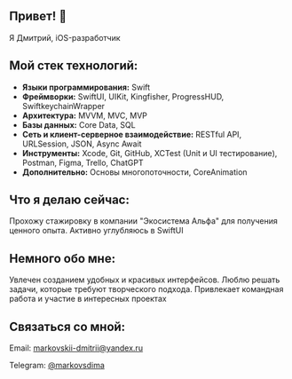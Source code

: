 ## Привет! 👋
Я Дмитрий, iOS-разработчик

## Мой стек технологий:
- <b>Языки программирования:</b> Swift
- <b>Фреймворки:</b> SwiftUI, UIKit, Kingfisher, ProgressHUD, SwiftkeychainWrapper
- <b>Архитектура:</b> MVVM, MVC, MVP
- <b>Базы данных:</b> Core Data, SQL
- <b>Сеть и клиент-серверное взаимодействие:</b> RESTful API, URLSession, JSON, Async Await
- <b>Инструменты:</b> Xcode, Git, GitHub, XCTest (Unit и UI тестирование), Postman, Figma, Trello, ChatGPT
- <b>Дополнительно:</b> Основы многопоточности, CoreAnimation
## Что я делаю сейчас:
Прохожу стажировку в компании "Экосистема Альфа" для получения ценного опыта. Активно углубляюсь в SwiftUI

## Немного обо мне:
Увлечен созданием удобных и красивых интерфейсов. Люблю решать задачи, которые требуют творческого подхода. Привлекает командная работа и участие в интересных проектах

## Связаться со мной:
Email: markovskii-dmitrii@yandex.ru

Telegram: [@markovsdima](https://t.me/markovsdima)
